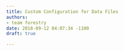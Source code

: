 ```yaml
---
title: Custom Configuration for Data Files
authors:
- team forestry
date: 2018-09-12 04:07:34 -1100
draft: true

---
```

